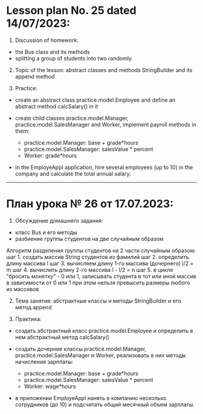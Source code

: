 # Lesson plan No. 25 dated 14/07/2023:

1. Discussion of homework:
- the Bus class and its methods
- splitting a group of students into two randomly

2. Topic of the lesson:
   abstract classes and methods
   StringBuilder and its append method

3. Practice:
- create an abstract class practice.model.Employee and define an abstract method calcSalary() in it

- create child classes practice.model.Manager, practice.model.SalesManager and Worker, implement payroll methods in them:
    - practice.model.Manager: base + grade*hours
    - practice.model.SalesManager: salesValue * percent
    - Worker: grade*hours

- in the EmployeAppl application, hire several employees (up to 10) in the company and calculate the total annual salary.

______________________

# План урока № 26 от 17.07.2023:

1. Обсуждение домашнего задания:
- класс Bus и его методы
- разбиение группы студентов на две случайным образом

Алгоритм разделения группы студентов на 2 части случайным образом: 
шаг 1. создать массив String студентов из фамилий 
шаг 2. определить длину массива l
шаг 3. вычисляем длину 1-го массива (дочернего) l/2 = m 
шаг 4. вычислить длину 2-го массива l - l/2 = n
шаг 5. в цикле "бросить монетку" - 0 или 1, записывать студента в тот или иной массив в зависимости от 0 или 1
при этом нельзя превысить размеры любого из массивов

2. Тема занятия:
абстрактные классы и методы
StringBuilder и его метод append

3. Практика:
- создать абстрактный класс practice.model.Employee и определить в нем абстрактный метод calcSalary()

- создать дочерние классы practice.model.Manager, practice.model.SalesManager и Worker, реализовать в них методы начисления зарплаты:
    - practice.model.Manager: base + grade*hours
    - practice.model.SalesManager: salesValue * percent
    - Worker: wage*hours

- в приложении EmployeAppl нанять в компанию несколько сотрудников (до 10) и подсчитать общий месячный объем зарплаты. 







